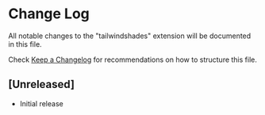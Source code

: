 # Change Log

All notable changes to the "tailwindshades" extension will be documented in this file.

Check [Keep a Changelog](http://keepachangelog.com/) for recommendations on how to structure this file.

## [Unreleased]

- Initial release
